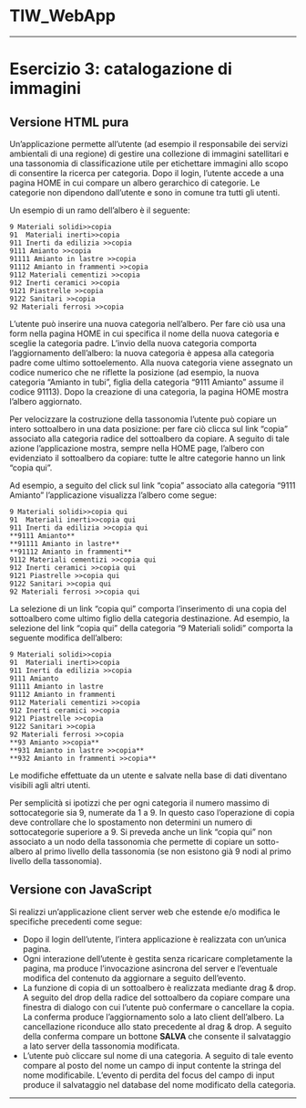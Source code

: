 # TIW_WebApp
---

# Esercizio 3: catalogazione di immagini

## Versione HTML pura

Un’applicazione permette all’utente (ad esempio il responsabile dei servizi ambientali di una regione) di gestire una collezione di immagini satellitari e una tassonomia di classificazione utile per etichettare immagini allo scopo di consentire la ricerca per categoria. Dopo il login, l’utente accede a una pagina HOME in cui compare un albero gerarchico di categorie. Le categorie non dipendono dall’utente e sono in comune tra tutti gli utenti. 

Un esempio di un ramo dell’albero è il seguente:

```
9 Materiali solidi>>copia 
91  Materiali inerti>>copia 
911 Inerti da edilizia >>copia 
9111 Amianto >>copia 
91111 Amianto in lastre >>copia 
91112 Amianto in frammenti >>copia 
9112 Materiali cementizi >>copia 
912 Inerti ceramici >>copia 
9121 Piastrelle >>copia 
9122 Sanitari >>copia 
92 Materiali ferrosi >>copia
```

L’utente può inserire una nuova categoria nell’albero. Per fare ciò usa una form nella pagina HOME in cui specifica il nome della nuova categoria e sceglie la categoria padre. L’invio della nuova categoria comporta l’aggiornamento dell’albero: la nuova categoria è appesa alla categoria padre come ultimo sottoelemento. Alla nuova categoria viene assegnato un codice numerico che ne riflette la posizione (ad esempio, la nuova categoria “Amianto in tubi”, figlia della categoria “9111 Amianto” assume il codice 91113). Dopo la creazione di una categoria, la pagina HOME mostra l’albero aggiornato.

Per velocizzare la costruzione della tassonomia l’utente può copiare un intero sottoalbero in una data posizione: per fare ciò clicca sul link “copia” associato alla categoria radice del sottoalbero da copiare. A seguito di tale azione l’applicazione mostra, sempre nella HOME page, l’albero con evidenziato il sottoalbero da copiare: tutte le altre categorie hanno un link “copia qui”.

Ad esempio, a seguito del click sul link “copia” associato alla categoria “9111 Amianto” l’applicazione visualizza l’albero come segue:

```
9 Materiali solidi>>copia qui 
91  Materiali inerti>>copia qui 
911 Inerti da edilizia >>copia qui 
**9111 Amianto**  
**91111 Amianto in lastre**  
**91112 Amianto in frammenti**   
9112 Materiali cementizi >>copia qui 
912 Inerti ceramici >>copia qui 
9121 Piastrelle >>copia qui 
9122 Sanitari >>copia qui 
92 Materiali ferrosi >>copia qui
```

La selezione di un link “copia qui” comporta l’inserimento di una copia del sottoalbero come ultimo figlio della categoria destinazione. Ad esempio, la selezione del link “copia qui” della categoria “9 Materiali solidi” comporta la seguente modifica dell’albero:

```
9 Materiali solidi>>copia 
91  Materiali inerti>>copia 
911 Inerti da edilizia >>copia 
9111 Amianto  
91111 Amianto in lastre  
91112 Amianto in frammenti  
9112 Materiali cementizi >>copia 
912 Inerti ceramici >>copia 
9121 Piastrelle >>copia 
9122 Sanitari >>copia 
92 Materiali ferrosi >>copia 
**93 Amianto >>copia**  
**931 Amianto in lastre >>copia**  
**932 Amianto in frammenti >>copia**  

```

Le modifiche effettuate da un utente e salvate nella base di dati diventano visibili agli altri utenti. 

Per semplicità si ipotizzi che per ogni categoria il numero massimo di sottocategorie sia 9, numerate da 1 a 9. In questo caso l’operazione di copia deve controllare che lo spostamento non determini un numero di sottocategorie superiore a 9. Si preveda anche un link “copia qui” non associato a un nodo della tassonomia che permette di copiare un sotto-albero al primo livello della tassonomia (se non esistono già 9 nodi al primo livello della tassonomia).

## Versione con JavaScript

Si realizzi un’applicazione client server web che estende e/o modifica le specifiche precedenti come segue:

- Dopo il login dell’utente, l’intera applicazione è realizzata con un’unica pagina.
- Ogni interazione dell’utente è gestita senza ricaricare completamente la pagina, ma produce l’invocazione asincrona del server e l’eventuale modifica del contenuto da aggiornare a seguito dell’evento.
- La funzione di copia di un sottoalbero è realizzata mediante drag & drop. A seguito del drop della radice del sottoalbero da copiare compare una finestra di dialogo con cui l’utente può confermare o cancellare la copia. La conferma produce l’aggiornamento solo a lato client dell’albero. La cancellazione riconduce allo stato precedente al drag & drop. A seguito della conferma compare un bottone **SALVA** che consente il salvataggio a lato server della tassonomia modificata.
- L’utente può cliccare sul nome di una categoria. A seguito di tale evento compare al posto del nome un campo di input contente la stringa del nome modificabile. L’evento di perdita del focus del campo di input produce il salvataggio nel database del nome modificato della categoria.

--- 

